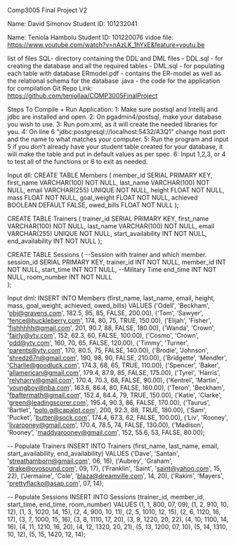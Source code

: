 


Comp3005 Final Project V2

Name: David Simonov
Student ID: 101232041

Name: Teniola Hambolu
Student ID: 101220076
vidoe file: https://www.youtube.com/watch?v=nAzLK_1hYxE&feature=youtu.be




list of files
SQL- directory containing the DDL and DML files
    - DDL.sql - for creating the database and all the required tables
    - DML.sql - for populating each table with database
ERmodel.pdf - contains the ER-model as well as the relational schema for the database
.java - the code for the application
for compilation
Git Repo Link: https://github.com/teniollaa/COMP3005FinalProject

Steps To Compile + Run Application:
1: Make sure postsql and Intellij and jdbc are installed and open.
2: On pgadmin4/postsql, make your database you wish to use.
3: Run pom.xml, as it will create the needed libraries for you.
4: On line 6 "jdbc:postgresql://localhost:5432/A3Q1" change host port and the name to what matches your computer.
5: Run the program and input 5 if you don't already have your student table created for your database, it will make the table and put in default values as per spec.
6: Input 1,2,3, or 4 to test all of the functions or 6 to exit as needed.

Input dll:
CREATE TABLE Members (
    member_id SERIAL PRIMARY KEY,
    first_name VARCHAR(100) NOT NULL,
    last_name VARCHAR(100) NOT NULL,
    email VARCHAR(255) UNIQUE NOT NULL,
    height FLOAT NOT NULL,
    mass FLOAT NOT NULL,
    goal_weight FLOAT NOT NULL,
    achieved BOOLEAN DEFAULT FALSE,
    owed_bills FLOAT NOT NULL
);

CREATE TABLE Trainers (
    trainer_id SERIAL PRIMARY KEY,
    first_name VARCHAR(100) NOT NULL,
    last_name VARCHAR(100) NOT NULL,
    email VARCHAR(255) UNIQUE NOT NULL,
    start_availability INT NOT NULL,
    end_availability INT NOT NULL
);

CREATE TABLE Sessions ( --Session with trainer and which member.
    session_id SERIAL PRIMARY KEY,
    trainer_id INT NOT NULL,
    member_id INT NOT NULL,
    start_time INT NOT NULL, --Military Time
    end_time INT NOT NULL,
    room_number INT NOT NULL  
);

Input dml:
INSERT INTO Members (first_name, last_name, email, height, mass, goal_weight, achieved, owed_bills) VALUES
('Odell', 'Beckham', 'obj@gravens.com', 182.5, 95, 85, FALSE, 200.00),
('Tom', 'Sawyer', 'fence@huckleberry.com', 174, 80, 75, TRUE, 150.00),
('Elijah', 'Fisher', 'fishhhhh@gmail.com', 201, 90.7, 88, FALSE, 180.00),
('Wanda', 'Crown', 'fairly@ytv.com', 152, 62.3, 60, FALSE, 100.00),
('Cosmo', 'Crown', 'odd@ytv.com', 160, 70, 65, FALSE, 120.00),
('Timmy', 'Turner', 'parents@ytv.com', 170, 80.5, 75, FALSE, 140.00),
('Brodie', 'Johnson', 'shredz67n@gmail.com', 190, 98, 90, FALSE, 210.00),
('Bridgette', 'Mendler', 'Charlie@goodluck.com', 174.3, 68, 65, TRUE, 110.00),
('Spencer', 'Baker', 'allamerican@gmail.com', 179.4, 87.9, 85, FALSE, 175.00),
('Tyrel', 'Harris', 'relyharry@gmail.com', 170.4, 70.3, 68, FALSE, 90.00),
('Kentrel', 'Martin', 'youngboy@nba.com', 163.6, 86.4, 80, FALSE, 160.00),
('Teron', 'Beckham', 'fbaftermath@gmail.com', 152.4, 84.4, 79, TRUE, 150.00),
('Katie', 'Clarke', 'green@leadingscorer.com', 195.4, 90.3, 86, FALSE, 170.00),
('Taurus', 'Bartlet', 'polo.g@capalot.com', 200, 92.3, 88, TRUE, 180.00),
('Sam', 'Pucket', 'butter@sock.com', 174.4, 67.3, 62, FALSE, 100.00),
('Liv', 'Rooney', 'livarooney@gmail.com', 170.4, 78.5, 74, FALSE, 130.00),
('Madison', 'Rooney', 'maddyarooney@gmail.com', 152, 55.6, 53, FALSE, 80.00);

-- Populate Trainers
INSERT INTO Trainers (first_name, last_name, email, start_availability, end_availability) VALUES
('Dave', 'Santan', 'streathamborn@gmail.com', 06, 16),
('Aubrey', 'Graham', 'drake@ovosound.com', 09, 17),
('Franklin', 'Saint', 'saint@yahoo.com', 15, 22),
('Jermaine', 'Cole', 'blaza@dreamville.com', 14, 20),
('Rakim', 'Mayers', 'prettyflacko@asap.com', 07, 14);

-- Populate Sessions
INSERT INTO Sessions (trainer_id, member_id, start_time, end_time, room_number) VALUES
(1, 1, 800, 07, 09),
(1, 2, 910, 10, 12),
(1, 3, 1020, 14, 15),
(2, 4, 900, 10, 11),
(2, 5, 1010, 12, 15),
(2, 6, 1120, 16, 17),
(3, 7, 1000, 15, 16),
(3, 8, 1110, 17, 20),
(3, 9, 1220, 20, 22),
(4, 10, 1100, 14, 16),
(4, 11, 1210, 16, 20),
(4, 12, 1320, 20, 21),
(5, 13, 1200, 07, 10),
(5, 14, 1310, 10, 12),
(5, 15, 1420, 12, 14);

